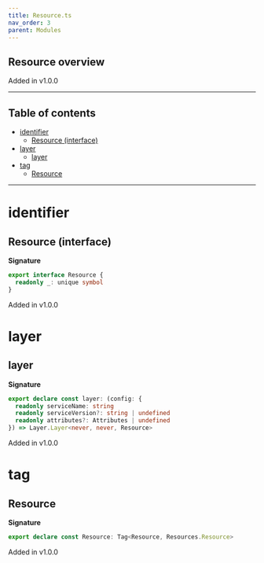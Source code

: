 ```yaml
---
title: Resource.ts
nav_order: 3
parent: Modules
---
```


## Resource overview

Added in v1.0.0

---

<h2 class="text-delta">Table of contents</h2>

- [identifier](#identifier)
  - [Resource (interface)](#resource-interface)
- [layer](#layer)
  - [layer](#layer-1)
- [tag](#tag)
  - [Resource](#resource)

---

# identifier

## Resource (interface)

**Signature**

```ts
export interface Resource {
  readonly _: unique symbol
}
```

Added in v1.0.0

# layer

## layer

**Signature**

```ts
export declare const layer: (config: {
  readonly serviceName: string
  readonly serviceVersion?: string | undefined
  readonly attributes?: Attributes | undefined
}) => Layer.Layer<never, never, Resource>
```

Added in v1.0.0

# tag

## Resource

**Signature**

```ts
export declare const Resource: Tag<Resource, Resources.Resource>
```

Added in v1.0.0
